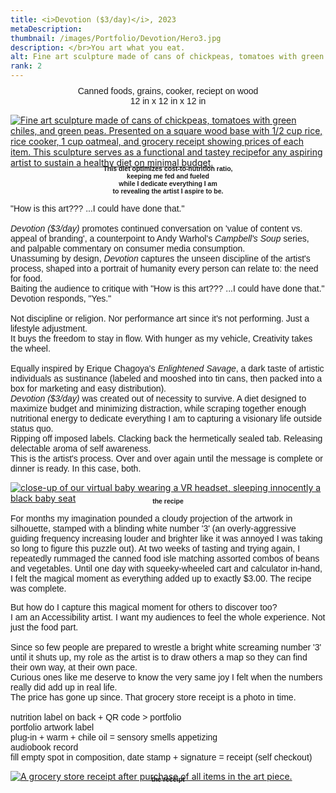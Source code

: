 ```yaml
---
title: <i>Devotion ($3/day)</i>, 2023
metaDescription:
thumbnail: /images/Portfolio/Devotion/Hero3.jpg
description: </br>You art what you eat.
alt: Fine art sculpture made of cans of chickpeas, tomatoes with green chiles, and green peas. Presented on a square wood base with 1/2 cup rice, rice cooker, 1 cup oatmeal, and grocery receipt showing prices of each item. This sculpture serves as a functional and tastey recipe for any aspiring artist to sustain a healthy diet on minimal budget.
rank: 2
---
```

<div class="row">
  <div class="col-md-12">
    <p style="font-family: arial; text-align: center; margin-top: -1%">Canned foods, grains, cooker, reciept on wood</br>12 in x 12 in x 12 in</p>
  </div>
</div>

<div>
<a href= "/images/Portfolio/Devotion/Hero3.jpg" alt= "Fine art sculpture made of cans of chickpeas, tomatoes with green chiles, and green peas. Presented on a square wood base with 1/2 cup rice, rice cooker, 1 cup oatmeal, and grocery receipt showing prices of each item. This sculpture serves as a functional and tastey recipe for any aspiring artist to sustain a healthy diet on minimal budget.">
<img src= "/images/Portfolio/Devotion/Hero3.jpg" alt= "Fine art sculpture made of cans of chickpeas, tomatoes with green chiles, and green peas. Presented on a square wood base with 1/2 cup rice, rice cooker, 1 cup oatmeal, and grocery receipt showing prices of each item. This sculpture serves as a functional and tastey recipefor any aspiring artist to sustain a healthy diet on minimal budget." />
</a>
</div>

<div class="row">
  <div class="col-md-12">
    <p style="font-family: arial; font-size: .75em; font-weight:bold; text-align: center; margin-top: -1%">This diet optimizes cost-to-nutrition ratio,</br>keeping me fed and fueled</br>while I dedicate everything I am</br>to revealing the artist I aspire to be.</br></p>
  </div>
</div>

<div class="row">
  <div class="col-md-1">
  </div>
  <div class="col-md-10">
    <p style="font-family: arial">"How is this art??? ...I could have done that."</br></br>
	<i>Devotion ($3/day)</i> promotes continued conversation on 'value of content vs. appeal of branding', a counterpoint to Andy Warhol's <i>Campbell's Soup</i> series, and palpable commentary on consumer media consumption.</br>
	Unassuming by design, <i>Devotion</i> captures the unseen discipline of the artist's process, shaped into a portrait of humanity every person can relate to: the need for food.</br>
	Baiting the audience to critique with "How is this art??? ...I could have done that." Devotion responds, "Yes."</br></br>
	Not discipline or religion. Nor performance art since it's not performing. Just a lifestyle adjustment.</br>
	It buys the freedom to stay in flow. With hunger as my vehicle, Creativity takes the wheel.<br><br>Equally inspired by Erique Chagoya's <i>Enlightened Savage</i>, a dark taste of artistic individuals as sustinance (labeled and mooshed into tin cans, then packed into a box for marketing and easy distribution).</br>
	<i>Devotion ($3/day)</i> was created out of necessity to survive. A diet designed to maximize budget and minimizing distraction,
	while scraping together enough nutritional energy to dedicate everything I am to capturing a visionary life outside status quo.</br>
	Ripping off imposed labels. Clacking back the hermetically sealed tab.
	Releasing delectable aroma of self awareness.</br>This is the artist's process.
	Over and over again until the message is complete or dinner is ready. In this case, both.</p>
  </div>
</div>

<div class="row">
  <div class="col-md-1">
  </div>
  <div class="col-md-3">
  <a href= "/images/Portfolio/Devotion/recipe_sm.jpg">
     <img src="/images/Portfolio/Devotion/recipe_sm.jpg" alt="close-up of our virtual  baby wearing a VR headset, sleeping innocently a black baby seat"></img>
    </a>
    <p style="font-family: arial; font-size: .75em; font-weight:bold; text-align: center; margin-top: -2%">the recipe</p>
  </div>
  <div class="col-md-5">
    <p style="font-family:arial">For months my imagination pounded a cloudy projection of the artwork in silhouette, stamped with a blinding white number '3' (an overly-aggressive guiding frequency increasing louder and brighter like it was annoyed I was taking so long to figure this puzzle out). At two weeks of tasting and trying again, I repeatedly rummaged the canned food isle matching assorted combos of beans and vegetables. Until one day with squeeky-wheeled cart and calculator in-hand, I felt the magical moment as everything added up to exactly $3.00. The recipe was complete.</p>
  </div>
</div>

<div class="row">
  <div class="col-md-3">
  </div>
  <div class="col-md-5">
    <p style="font-family:arial">But how do I capture this magical moment for others to discover too?<br>I am an Accessibility artist. I want my audiences to feel the whole experience. Not just the food part.<br><br>Since so few people are prepared to wrestle a bright white screaming number '3' until it shuts up, my role as the artist is to draw others a map so they can find their own way, at their own pace.<br>Curious ones like me deserve to know the very same joy I felt when the numbers really did add up in real life.<br>The price has gone up since. That grocery store receipt is a photo in time.<br><br>
	nutrition label on back + QR code > portfolio<br>
	portfolio artwork label<br>
	plug-in + warm + chile oil = sensory smells appetizing<br>
	audiobook record<br>
	fill empty spot in composition, date stamp + signature = receipt (self checkout)
	</p>
  </div>
  <div class="col-md-3">
    <a href= "/images/Portfolio/Devotion/receipt_sm.jpg">
     <img src="/images/Portfolio/Devotion/receipt_sm.jpg" alt="A grocery store receipt after purchase of all items in the art piece."></img>
    </a>
    <p style="font-family: arial; font-size: .75em; font-weight:bold; text-align: center; margin-top: -2%">the receipt</p>
  </div>
</div>